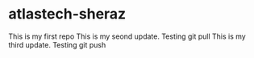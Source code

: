 # atlastech-sheraz
This is my first repo 
This is my seond update. Testing git pull
This is my third update. Testing git push
